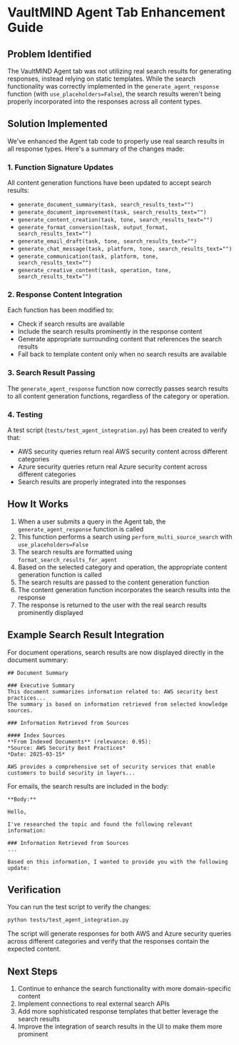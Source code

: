 # VaultMIND Agent Tab Enhancement Guide

## Problem Identified
The VaultMIND Agent tab was not utilizing real search results for generating responses, instead relying on static templates. While the search functionality was correctly implemented in the `generate_agent_response` function (with `use_placeholders=False`), the search results weren't being properly incorporated into the responses across all content types.

## Solution Implemented

We've enhanced the Agent tab code to properly use real search results in all response types. Here's a summary of the changes made:

### 1. Function Signature Updates
All content generation functions have been updated to accept search results:

- `generate_document_summary(task, search_results_text="")` 
- `generate_document_improvement(task, search_results_text="")`
- `generate_content_creation(task, tone, search_results_text="")`
- `generate_format_conversion(task, output_format, search_results_text="")`
- `generate_email_draft(task, tone, search_results_text="")`
- `generate_chat_message(task, platform, tone, search_results_text="")`
- `generate_communication(task, platform, tone, search_results_text="")`
- `generate_creative_content(task, operation, tone, search_results_text="")`

### 2. Response Content Integration
Each function has been modified to:
- Check if search results are available
- Include the search results prominently in the response content
- Generate appropriate surrounding content that references the search results
- Fall back to template content only when no search results are available

### 3. Search Result Passing
The `generate_agent_response` function now correctly passes search results to all content generation functions, regardless of the category or operation.

### 4. Testing
A test script (`tests/test_agent_integration.py`) has been created to verify that:
- AWS security queries return real AWS security content across different categories
- Azure security queries return real Azure security content across different categories
- Search results are properly integrated into the responses

## How It Works

1. When a user submits a query in the Agent tab, the `generate_agent_response` function is called
2. This function performs a search using `perform_multi_source_search` with `use_placeholders=False`
3. The search results are formatted using `format_search_results_for_agent`
4. Based on the selected category and operation, the appropriate content generation function is called
5. The search results are passed to the content generation function
6. The content generation function incorporates the search results into the response
7. The response is returned to the user with the real search results prominently displayed

## Example Search Result Integration

For document operations, search results are now displayed directly in the document summary:

```
## Document Summary

### Executive Summary
This document summarizes information related to: AWS security best practices...
The summary is based on information retrieved from selected knowledge sources.

### Information Retrieved from Sources

#### Index Sources
**From Indexed Documents** (relevance: 0.95):
*Source: AWS Security Best Practices*
*Date: 2025-03-15*

AWS provides a comprehensive set of security services that enable customers to build security in layers...
```

For emails, the search results are included in the body:

```
**Body:**

Hello,

I've researched the topic and found the following relevant information:

### Information Retrieved from Sources
...

Based on this information, I wanted to provide you with the following update:
```

## Verification

You can run the test script to verify the changes:

```bash
python tests/test_agent_integration.py
```

The script will generate responses for both AWS and Azure security queries across different categories and verify that the responses contain the expected content.

## Next Steps

1. Continue to enhance the search functionality with more domain-specific content
2. Implement connections to real external search APIs
3. Add more sophisticated response templates that better leverage the search results
4. Improve the integration of search results in the UI to make them more prominent
